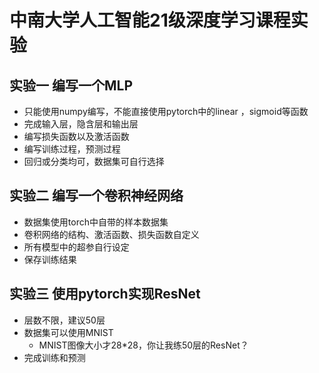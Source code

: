 # 中南大学人工智能21级深度学习课程实验

## 实验一 编写一个MLP

- 只能使用numpy编写，不能直接使用pytorch中的linear ，sigmoid等函数
- 完成输入层，隐含层和输出层
- 编写损失函数以及激活函数
- 编写训练过程，预测过程
- 回归或分类均可，数据集可自行选择

## 实验二 编写一个卷积神经网络

- 数据集使用torch中自带的样本数据集
- 卷积网络的结构、激活函数、损失函数自定义
- 所有模型中的超参自行设定
- 保存训练结果

## 实验三 使用pytorch实现ResNet

- 层数不限，建议50层
- 数据集可以使用MNIST
    - MNIST图像大小才28*28，你让我练50层的ResNet？
- 完成训练和预测